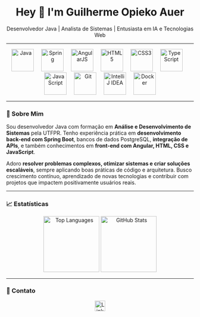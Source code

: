 <h1 align="center">Hey 👋 I'm Guilherme Opieko Auer</h1>
<p align="center">Desenvolvedor Java | Analista de Sistemas | Entusiasta em IA e Tecnologias Web</p>

---

<div align="center">
  <!-- Skills -->
  <img src="https://cdn.jsdelivr.net/gh/devicons/devicon/icons/java/java-original.svg" height="60" alt="Java" />
  <img width="12" />
  <img src="https://cdn.jsdelivr.net/gh/devicons/devicon/icons/spring/spring-original.svg" height="60" alt="Spring" />
  <img width="12" />
  <img src="https://cdn.jsdelivr.net/gh/devicons/devicon/icons/angularjs/angularjs-original.svg" height="60" alt="AngularJS" />
  <img width="12" />
  <img src="https://cdn.jsdelivr.net/gh/devicons/devicon/icons/html5/html5-original.svg" height="60" alt="HTML5" />
  <img width="12" />
  <img src="https://cdn.jsdelivr.net/gh/devicons/devicon/icons/css3/css3-original.svg" height="60" alt="CSS3" />
  <img width="12" />
  <img src="https://cdn.jsdelivr.net/gh/devicons/devicon/icons/typescript/typescript-original.svg" height="60" alt="TypeScript" />
  <img width="12" />
  <img src="https://cdn.jsdelivr.net/gh/devicons/devicon/icons/javascript/javascript-original.svg" height="60" alt="JavaScript" />
  <img width="12" />
  <img src="https://cdn.jsdelivr.net/gh/devicons/devicon/icons/git/git-original.svg" height="60" alt="Git" />
  <img width="12" />
  <img src="https://cdn.jsdelivr.net/gh/devicons/devicon/icons/intellij/intellij-original.svg" height="60" alt="IntelliJ IDEA" />
  <img width="12" />
  <img src="https://cdn.jsdelivr.net/gh/devicons/devicon/icons/docker/docker-original.svg" height="60" alt="Docker" />
</div>

---

### 💼 Sobre Mim
Sou desenvolvedor Java com formação em **Análise e Desenvolvimento de Sistemas** pela UTFPR. Tenho experiência prática em **desenvolvimento back-end com Spring Boot**, bancos de dados PostgreSQL, **integração de APIs**, e também conhecimentos em **front-end com Angular, HTML, CSS e JavaScript**.  

Adoro **resolver problemas complexos, otimizar sistemas e criar soluções escaláveis**, sempre aplicando boas práticas de código e arquitetura. Busco crescimento contínuo, aprendizado de novas tecnologias e contribuir com projetos que impactem positivamente usuários reais.

---

### 📈 Estatísticas
<div align="center">
  <img src="https://github-readme-stats.vercel.app/api/top-langs?username=GOA03&layout=compact&langs_count=5&theme=dracula" height="150" alt="Top Languages" />
  <img src="https://github-readme-stats.vercel.app/api?username=GOA03&show_icons=true&include_all_commits=true&count_private=true&theme=dracula" height="150" alt="GitHub Stats" />
</div>

---

### 🔗 Contato
<div align="center">
  <a href="https://www.linkedin.com/in/guilherme-opieko-auer-410024210" target="_blank">
    <img src="https://img.shields.io/static/v1?message=LinkedIn&logo=linkedin&color=0077B5&logoColor=white&style=for-the-badge" height="28" alt="LinkedIn" />
  </a>
</div>
